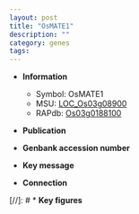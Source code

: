 ```yaml
---
layout: post
title: "OsMATE1"
description: ""
category: genes
tags: 
---
```


* **Information**  
    + Symbol: OsMATE1  
    + MSU: [LOC_Os03g08900](http://rice.uga.edu/cgi-bin/ORF_infopage.cgi?orf=LOC_Os03g08900)  
    + RAPdb: [Os03g0188100](http://rapdb.dna.affrc.go.jp/viewer/gbrowse_details/irgsp1?name=Os03g0188100)  

* **Publication**  

* **Genbank accession number**  

* **Key message**  

* **Connection**  

[//]: # * **Key figures**  


